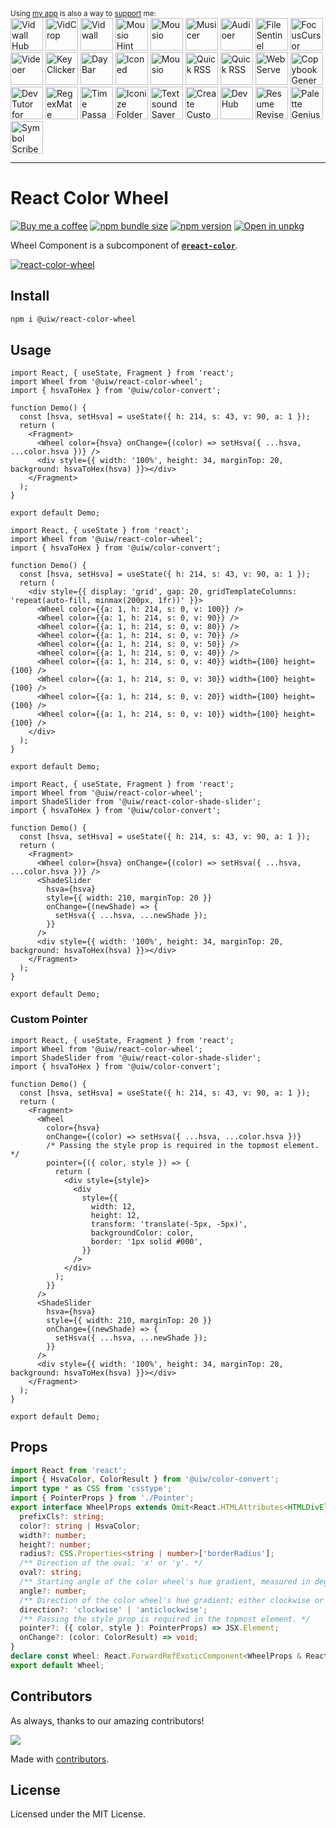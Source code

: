 <div markdown="1">
  <sup>Using <a href="https://wangchujiang.com/#/app" target="_blank">my app</a> is also a way to <a href="https://wangchujiang.com/#/sponsor" target="_blank">support</a> me:</sup>
  <br>
  <a target="_blank" href="https://github.com/jaywcjlove/vidwall-hub" title="Vidwall Hub for macOS"><img alt="Vidwall Hub" height="52" width="52" src="https://wangchujiang.com/appicon/vidwall-hub.png"></a>
  <a target="_blank" href="https://apps.apple.com/app/VidCrop/6752624705" title="VidCrop for macOS"><img alt="VidCrop" height="52" width="52" src="https://wangchujiang.com/appicon/vidcrop.png"></a>
  <a target="_blank" href="https://apps.apple.com/app/Vidwall/6747587746" title="Vidwall for macOS"><img alt="Vidwall" height="52" width="52" src="https://wangchujiang.com/appicon/vidwall.png"></a>
  <a target="_blank" href="https://wangchujiang.com/mousio-hint/" title="Mousio Hint for macOS"><img alt="Mousio Hint" height="52" width="52" src="https://wangchujiang.com/appicon/mousio-hint.png"></a>
  <a target="_blank" href="https://apps.apple.com/app/6746747327" title="Mousio for macOS"><img alt="Mousio" height="52" width="52" src="https://wangchujiang.com/appicon/mousio.png"></a>
  <a target="_blank" href="https://apps.apple.com/app/6745227444" title="Musicer for macOS"><img alt="Musicer" height="52" width="52" src="https://wangchujiang.com/appicon/musicer.png"></a>
  <a target="_blank" href="https://apps.apple.com/app/6743841447" title="Audioer for macOS"><img alt="Audioer" height="52" width="52" src="https://wangchujiang.com/appicon/audioer.png"></a>
  <a target="_blank" href="https://apps.apple.com/app/6744690194" title="FileSentinel for macOS"><img alt="FileSentinel" height="52" width="52" src="https://wangchujiang.com/appicon/file-sentinel.png"></a>
  <a target="_blank" href="https://apps.apple.com/app/6743495172" title="FocusCursor for macOS"><img alt="FocusCursor" height="52" width="52" src="https://wangchujiang.com/appicon/focus-cursor.png"></a>
  <a target="_blank" href="https://apps.apple.com/app/6742680573" title="Videoer for macOS"><img alt="Videoer" height="52" width="52" src="https://wangchujiang.com/appicon/videoer.png"></a>
  <a target="_blank" href="https://apps.apple.com/app/6740425504" title="KeyClicker for macOS"><img alt="KeyClicker" height="52" width="52" src="https://wangchujiang.com/appicon/key-clicker.png"></a>
  <a target="_blank" href="https://apps.apple.com/app/6739052447" title="DayBar for macOS"><img alt="DayBar" height="52" width="52" src="https://wangchujiang.com/appicon/daybar.png"></a>
  <a target="_blank" href="https://apps.apple.com/app/6739444407" title="Iconed for macOS"><img alt="Iconed" height="52" width="52" src="https://wangchujiang.com/appicon/iconed.png"></a>
  <a target="_blank" href="https://apps.apple.com/app/6737160756" title="Mousio for macOS"><img alt="Mousio" height="52" width="52" src="https://wangchujiang.com/appicon/rightmenu-master.png"></a>
  <a target="_blank" href="https://apps.apple.com/app/6723903021" title="Paste Quick for macOS"><img alt="Quick RSS" height="52" width="52" src="https://wangchujiang.com/appicon/paste-quick.png"></a>
  <a target="_blank" href="https://apps.apple.com/app/6670696072" title="Quick RSS for macOS/iOS"><img alt="Quick RSS" height="52" width="52" src="https://wangchujiang.com/appicon/quick-rss.png"></a>
  <a target="_blank" href="https://apps.apple.com/app/6670167443" title="Web Serve for macOS"><img alt="Web Serve" height="52" width="52" src="https://wangchujiang.com/appicon/web-serve.png"></a>
  <a target="_blank" href="https://apps.apple.com/app/6503953628" title="Copybook Generator for macOS/iOS"><img alt="Copybook Generator" height="52" width="52" src="https://wangchujiang.com/appicon/copybook-generator.png"></a>
  <a target="_blank" href="https://apps.apple.com/app/6471227008" title="DevTutor for macOS/iOS"><img alt="DevTutor for SwiftUI" height="52" width="52" src="https://wangchujiang.com/appicon/devtutor.png"></a>
  <a target="_blank" href="https://apps.apple.com/app/6479819388" title="RegexMate for macOS/iOS"><img alt="RegexMate" height="52" width="52" src="https://wangchujiang.com/appicon/regex-mate.png"></a>
  <a target="_blank" href="https://apps.apple.com/app/6479194014" title="Time Passage for macOS/iOS"><img alt="Time Passage" height="52" width="52" src="https://wangchujiang.com/appicon/time-passage.png"></a>
  <a target="_blank" href="https://apps.apple.com/app/6478772538" title="IconizeFolder for macOS"><img alt="Iconize Folder" height="52" width="52" src="https://wangchujiang.com/appicon/iconize-folder.png"></a>
  <a target="_blank" href="https://apps.apple.com/app/6478511402" title="Textsound Saver for macOS/iOS"><img alt="Textsound Saver" height="52" width="52" src="https://wangchujiang.com/appicon/textsound-saver.png"></a>
  <a target="_blank" href="https://apps.apple.com/app/6476924627" title="Create Custom Symbols for macOS"><img alt="Create Custom Symbols" height="52" width="52" src="https://wangchujiang.com/appicon/create-custom-symbols.png"></a>
  <a target="_blank" href="https://apps.apple.com/app/6476452351" title="DevHub for macOS"><img alt="DevHub" height="52" width="52" src="https://wangchujiang.com/appicon/devhub.png"></a>
  <a target="_blank" href="https://apps.apple.com/app/6476400184" title="Resume Revise for macOS"><img alt="Resume Revise" height="52" width="52" src="https://wangchujiang.com/appicon/resume-revise.png"></a>
  <a target="_blank" href="https://apps.apple.com/app/6472593276" title="Palette Genius for macOS"><img alt="Palette Genius" height="52" width="52" src="https://wangchujiang.com/appicon/palette-genius.png"></a>
  <a target="_blank" href="https://apps.apple.com/app/6470879005" title="Symbol Scribe for macOS"><img alt="Symbol Scribe" height="52" width="52" src="https://wangchujiang.com/appicon/symbol-scribe.png"></a>
</div>
<hr>

React Color Wheel
===

[![Buy me a coffee](https://img.shields.io/badge/Buy%20me%20a%20coffee-048754?logo=buymeacoffee)](https://jaywcjlove.github.io/#/sponsor)
[![npm bundle size](https://img.shields.io/bundlephobia/minzip/@uiw/react-color-wheel)](https://bundlephobia.com/package/@uiw/react-color-wheel) [![npm version](https://img.shields.io/npm/v/@uiw/react-color-wheel.svg)](https://www.npmjs.com/package/@uiw/react-color-wheel) [![Open in unpkg](https://img.shields.io/badge/Open%20in-unpkg-blue)](https://uiwjs.github.io/npm-unpkg/#/pkg/@uiw/react-color-wheel/file/README.md)

Wheel Component is a subcomponent of [**`@react-color`**](https://uiwjs.github.io/react-color).

<!--rehype:ignore:start-->
[![react-color-wheel](https://user-images.githubusercontent.com/1680273/125949147-ab96c3d8-1490-4418-b2cf-3f347993bdcb.png)](https://uiwjs.github.io/react-color/#/wheel)
<!--rehype:ignore:end-->

## Install

```bash
npm i @uiw/react-color-wheel
```

## Usage

```tsx mdx:preview
import React, { useState, Fragment } from 'react';
import Wheel from '@uiw/react-color-wheel';
import { hsvaToHex } from '@uiw/color-convert';

function Demo() {
  const [hsva, setHsva] = useState({ h: 214, s: 43, v: 90, a: 1 });
  return (
    <Fragment>
      <Wheel color={hsva} onChange={(color) => setHsva({ ...hsva, ...color.hsva })} />
      <div style={{ width: '100%', height: 34, marginTop: 20, background: hsvaToHex(hsva) }}></div>
    </Fragment>
  );
}

export default Demo;
```

```tsx mdx:preview
import React, { useState } from 'react';
import Wheel from '@uiw/react-color-wheel';
import { hsvaToHex } from '@uiw/color-convert';

function Demo() {
  const [hsva, setHsva] = useState({ h: 214, s: 43, v: 90, a: 1 });
  return (
    <div style={{ display: 'grid', gap: 20, gridTemplateColumns: 'repeat(auto-fill, minmax(200px, 1fr))' }}>
      <Wheel color={{a: 1, h: 214, s: 0, v: 100}} />
      <Wheel color={{a: 1, h: 214, s: 0, v: 90}} />
      <Wheel color={{a: 1, h: 214, s: 0, v: 80}} />
      <Wheel color={{a: 1, h: 214, s: 0, v: 70}} />
      <Wheel color={{a: 1, h: 214, s: 0, v: 50}} />
      <Wheel color={{a: 1, h: 214, s: 0, v: 40}} />
      <Wheel color={{a: 1, h: 214, s: 0, v: 40}} width={100} height={100} />
      <Wheel color={{a: 1, h: 214, s: 0, v: 30}} width={100} height={100} />
      <Wheel color={{a: 1, h: 214, s: 0, v: 20}} width={100} height={100} />
      <Wheel color={{a: 1, h: 214, s: 0, v: 10}} width={100} height={100} />
    </div>
  );
}

export default Demo;
```

```tsx mdx:preview
import React, { useState, Fragment } from 'react';
import Wheel from '@uiw/react-color-wheel';
import ShadeSlider from '@uiw/react-color-shade-slider';
import { hsvaToHex } from '@uiw/color-convert';

function Demo() {
  const [hsva, setHsva] = useState({ h: 214, s: 43, v: 90, a: 1 });
  return (
    <Fragment>
      <Wheel color={hsva} onChange={(color) => setHsva({ ...hsva, ...color.hsva })} />
      <ShadeSlider
        hsva={hsva}
        style={{ width: 210, marginTop: 20 }}
        onChange={(newShade) => {
          setHsva({ ...hsva, ...newShade });
        }}
      />
      <div style={{ width: '100%', height: 34, marginTop: 20, background: hsvaToHex(hsva) }}></div>
    </Fragment>
  );
}

export default Demo;
```
### Custom Pointer

```tsx mdx:preview
import React, { useState, Fragment } from 'react';
import Wheel from '@uiw/react-color-wheel';
import ShadeSlider from '@uiw/react-color-shade-slider';
import { hsvaToHex } from '@uiw/color-convert';

function Demo() {
  const [hsva, setHsva] = useState({ h: 214, s: 43, v: 90, a: 1 });
  return (
    <Fragment>
      <Wheel
        color={hsva}
        onChange={(color) => setHsva({ ...hsva, ...color.hsva })}
        /* Passing the style prop is required in the topmost element. */
        pointer={({ color, style }) => {
          return (
            <div style={style}>
              <div
                style={{
                  width: 12,
                  height: 12,
                  transform: 'translate(-5px, -5px)',
                  backgroundColor: color,
                  border: '1px solid #000',
                }}
              />
            </div>
          );
        }}
      />
      <ShadeSlider
        hsva={hsva}
        style={{ width: 210, marginTop: 20 }}
        onChange={(newShade) => {
          setHsva({ ...hsva, ...newShade });
        }}
      />
      <div style={{ width: '100%', height: 34, marginTop: 20, background: hsvaToHex(hsva) }}></div>
    </Fragment>
  );
}

export default Demo;
```


## Props

```ts
import React from 'react';
import { HsvaColor, ColorResult } from '@uiw/color-convert';
import type * as CSS from 'csstype';
import { PointerProps } from './Pointer';
export interface WheelProps extends Omit<React.HTMLAttributes<HTMLDivElement>, 'onChange' | 'color'> {
  prefixCls?: string;
  color?: string | HsvaColor;
  width?: number;
  height?: number;
  radius?: CSS.Properties<string | number>['borderRadius'];
  /** Direction of the oval: 'x' or 'y'. */ 
  oval?: string;
  /** Starting angle of the color wheel's hue gradient, measured in degrees. */
  angle?: number;
  /** Direction of the color wheel's hue gradient; either clockwise or anticlockwise. Default: `anticlockwise` */
  direction?: 'clockwise' | 'anticlockwise';
  /** Passing the style prop is required in the topmost element. */
  pointer?: ({ color, style }: PointerProps) => JSX.Element;
  onChange?: (color: ColorResult) => void;
}
declare const Wheel: React.ForwardRefExoticComponent<WheelProps & React.RefAttributes<HTMLDivElement>>;
export default Wheel;
```

<!--footer-dividing-->

## Contributors

As always, thanks to our amazing contributors!

<a href="https://github.com/uiwjs/react-color/graphs/contributors">
  <img src="https://uiwjs.github.io/react-color/coverage/CONTRIBUTORS.svg" />
</a>

Made with [contributors](https://github.com/jaywcjlove/github-action-contributors).

## License

Licensed under the MIT License.
